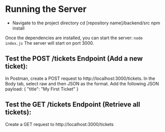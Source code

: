 # Running the Server

- Navigate to the project directory
cd [repository name]/backend/src
npm install

Once the dependencies are installed, you can start the server:
`node index.js`
The server will start on port 3000.

## Test the POST /tickets Endpoint (Add a new ticket):

In Postman, create a POST request to http://localhost:3000/tickets.
In the Body tab, select raw and then JSON as the format.
Add the following JSON payload:
{
  "title": "My First Ticket"
}

## Test the GET /tickets Endpoint (Retrieve all tickets):
Create a GET request to http://localhost:3000/tickets